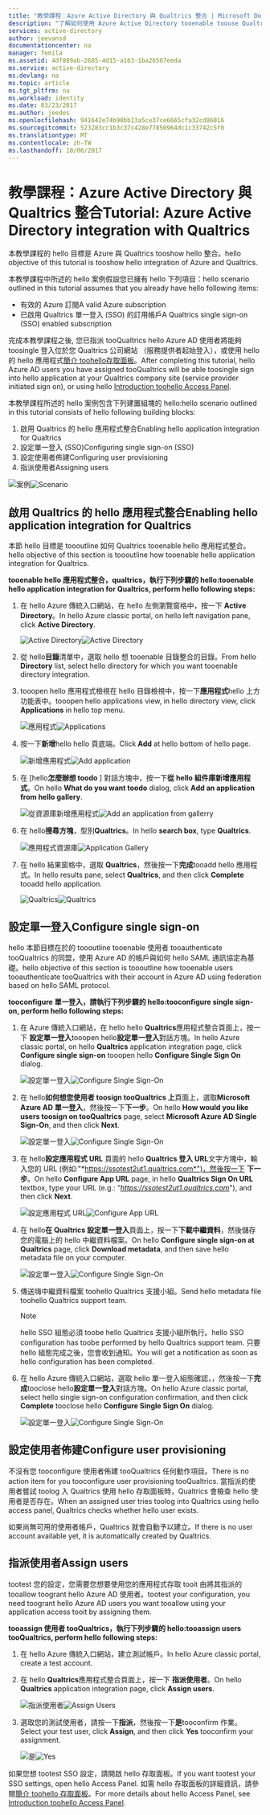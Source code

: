 ```yaml
---
title: "教學課程：Azure Active Directory 與 Qualtrics 整合 | Microsoft Docs"
description: "了解如何使用 Azure Active Directory tooenable toouse Qualtrics 單一登入、 自動化佈建，以及更多 ！"
services: active-directory
author: jeevansd
documentationcenter: na
manager: femila
ms.assetid: 4df889ab-2685-4d15-a163-1ba26567eeda
ms.service: active-directory
ms.devlang: na
ms.topic: article
ms.tgt_pltfrm: na
ms.workload: identity
ms.date: 03/23/2017
ms.author: jeedes
ms.openlocfilehash: 941642e74b90bb13a5ce37ce6665cfa32cd86016
ms.sourcegitcommit: 523283cc1b3c37c428e77850964dc1c33742c5f0
ms.translationtype: MT
ms.contentlocale: zh-TW
ms.lasthandoff: 10/06/2017
---
```

# <a name="tutorial-azure-active-directory-integration-with-qualtrics"></a><span data-ttu-id="676f2-103">教學課程：Azure Active Directory 與 Qualtrics 整合</span><span class="sxs-lookup"><span data-stu-id="676f2-103">Tutorial: Azure Active Directory integration with Qualtrics</span></span>
<span data-ttu-id="676f2-104">本教學課程的 hello 目標是 Azure 與 Qualtrics tooshow hello 整合。</span><span class="sxs-lookup"><span data-stu-id="676f2-104">hello objective of this tutorial is tooshow hello integration of Azure and Qualtrics.</span></span>  

<span data-ttu-id="676f2-105">本教學課程中所述的 hello 案例假設您已擁有 hello 下列項目：</span><span class="sxs-lookup"><span data-stu-id="676f2-105">hello scenario outlined in this tutorial assumes that you already have hello following items:</span></span>

* <span data-ttu-id="676f2-106">有效的 Azure 訂閱</span><span class="sxs-lookup"><span data-stu-id="676f2-106">A valid Azure subscription</span></span>
* <span data-ttu-id="676f2-107">已啟用 Qualtrics 單一登入 (SSO) 的訂用帳戶</span><span class="sxs-lookup"><span data-stu-id="676f2-107">A Qualtrics single sign-on (SSO) enabled subscription</span></span>

<span data-ttu-id="676f2-108">完成本教學課程之後, 您已指派 tooQualtrics hello Azure AD 使用者將能夠 toosingle 登入位於您 Qualtrics 公司網站 （服務提供者起始登入），或使用 hello 的 hello 應用程式[簡介 toohello存取面板](active-directory-saas-access-panel-introduction.md)。</span><span class="sxs-lookup"><span data-stu-id="676f2-108">After completing this tutorial, hello Azure AD users you have assigned tooQualtrics will be able toosingle sign into hello application at your Qualtrics company site (service provider initiated sign on), or using hello [Introduction toohello Access Panel](active-directory-saas-access-panel-introduction.md).</span></span>

<span data-ttu-id="676f2-109">本教學課程所述的 hello 案例包含下列建置組塊的 hello:</span><span class="sxs-lookup"><span data-stu-id="676f2-109">hello scenario outlined in this tutorial consists of hello following building blocks:</span></span>

1. <span data-ttu-id="676f2-110">啟用 Qualtrics 的 hello 應用程式整合</span><span class="sxs-lookup"><span data-stu-id="676f2-110">Enabling hello application integration for Qualtrics</span></span>
2. <span data-ttu-id="676f2-111">設定單一登入 (SSO)</span><span class="sxs-lookup"><span data-stu-id="676f2-111">Configuring single sign-on (SSO)</span></span>
3. <span data-ttu-id="676f2-112">設定使用者佈建</span><span class="sxs-lookup"><span data-stu-id="676f2-112">Configuring user provisioning</span></span>
4. <span data-ttu-id="676f2-113">指派使用者</span><span class="sxs-lookup"><span data-stu-id="676f2-113">Assigning users</span></span>

<span data-ttu-id="676f2-114">![案例](./media/active-directory-saas-qualtrics-tutorial/IC789542.png "案例")</span><span class="sxs-lookup"><span data-stu-id="676f2-114">![Scenario](./media/active-directory-saas-qualtrics-tutorial/IC789542.png "Scenario")</span></span>

## <a name="enabling-hello-application-integration-for-qualtrics"></a><span data-ttu-id="676f2-115">啟用 Qualtrics 的 hello 應用程式整合</span><span class="sxs-lookup"><span data-stu-id="676f2-115">Enabling hello application integration for Qualtrics</span></span>
<span data-ttu-id="676f2-116">本節 hello 目標是 toooutline 如何 Qualtrics tooenable hello 應用程式整合。</span><span class="sxs-lookup"><span data-stu-id="676f2-116">hello objective of this section is toooutline how tooenable hello application integration for Qualtrics.</span></span>

<span data-ttu-id="676f2-117">**tooenable hello 應用程式整合，qualtrics，執行下列步驟的 hello:**</span><span class="sxs-lookup"><span data-stu-id="676f2-117">**tooenable hello application integration for Qualtrics, perform hello following steps:**</span></span>

1. <span data-ttu-id="676f2-118">在 hello Azure 傳統入口網站，在 hello 左側瀏覽窗格中，按一下  **Active Directory**。</span><span class="sxs-lookup"><span data-stu-id="676f2-118">In hello Azure classic portal, on hello left navigation pane, click **Active Directory**.</span></span>
   
   <span data-ttu-id="676f2-119">![Active Directory](./media/active-directory-saas-qualtrics-tutorial/IC700993.png "Active Directory")</span><span class="sxs-lookup"><span data-stu-id="676f2-119">![Active Directory](./media/active-directory-saas-qualtrics-tutorial/IC700993.png "Active Directory")</span></span>
2. <span data-ttu-id="676f2-120">從 hello**目錄**清單中，選取 hello 想 tooenable 目錄整合的目錄。</span><span class="sxs-lookup"><span data-stu-id="676f2-120">From hello **Directory** list, select hello directory for which you want tooenable directory integration.</span></span>
3. <span data-ttu-id="676f2-121">tooopen hello 應用程式檢視在 hello 目錄檢視中，按一下**應用程式**hello 上方功能表中。</span><span class="sxs-lookup"><span data-stu-id="676f2-121">tooopen hello applications view, in hello directory view, click **Applications** in hello top menu.</span></span>
   
   <span data-ttu-id="676f2-122">![應用程式](./media/active-directory-saas-qualtrics-tutorial/IC700994.png "應用程式")</span><span class="sxs-lookup"><span data-stu-id="676f2-122">![Applications](./media/active-directory-saas-qualtrics-tutorial/IC700994.png "Applications")</span></span>
4. <span data-ttu-id="676f2-123">按一下**新增**hello hello 頁底端。</span><span class="sxs-lookup"><span data-stu-id="676f2-123">Click **Add** at hello bottom of hello page.</span></span>
   
   <span data-ttu-id="676f2-124">![新增應用程式](./media/active-directory-saas-qualtrics-tutorial/IC749321.png "新增應用程式")</span><span class="sxs-lookup"><span data-stu-id="676f2-124">![Add application](./media/active-directory-saas-qualtrics-tutorial/IC749321.png "Add application")</span></span>
5. <span data-ttu-id="676f2-125">在 [hello**怎麼辦想 toodo** ] 對話方塊中，按一下**從 hello 組件庫新增應用程式**。</span><span class="sxs-lookup"><span data-stu-id="676f2-125">On hello **What do you want toodo** dialog, click **Add an application from hello gallery**.</span></span>
   
   <span data-ttu-id="676f2-126">![從資源庫新增應用程式](./media/active-directory-saas-qualtrics-tutorial/IC749322.png "從資源庫新增應用程式")</span><span class="sxs-lookup"><span data-stu-id="676f2-126">![Add an application from gallerry](./media/active-directory-saas-qualtrics-tutorial/IC749322.png "Add an application from gallerry")</span></span>
6. <span data-ttu-id="676f2-127">在 hello**搜尋方塊**，型別**Qualtrics**。</span><span class="sxs-lookup"><span data-stu-id="676f2-127">In hello **search box**, type **Qualtrics**.</span></span>
   
   <span data-ttu-id="676f2-128">![應用程式資源庫](./media/active-directory-saas-qualtrics-tutorial/IC789543.png "應用程式資源庫")</span><span class="sxs-lookup"><span data-stu-id="676f2-128">![Application Gallery](./media/active-directory-saas-qualtrics-tutorial/IC789543.png "Application Gallery")</span></span>
7. <span data-ttu-id="676f2-129">在 hello 結果窗格中，選取  **Qualtrics**，然後按一下**完成**tooadd hello 應用程式。</span><span class="sxs-lookup"><span data-stu-id="676f2-129">In hello results pane, select **Qualtrics**, and then click **Complete** tooadd hello application.</span></span>
   
   <span data-ttu-id="676f2-130">![Qualtrics](./media/active-directory-saas-qualtrics-tutorial/IC789544.png "Qualtrics")</span><span class="sxs-lookup"><span data-stu-id="676f2-130">![Qualtrics](./media/active-directory-saas-qualtrics-tutorial/IC789544.png "Qualtrics")</span></span>
   
## <a name="configure-single-sign-on"></a><span data-ttu-id="676f2-131">設定單一登入</span><span class="sxs-lookup"><span data-stu-id="676f2-131">Configure single sign-on</span></span>

<span data-ttu-id="676f2-132">hello 本節目標在於的 toooutline tooenable 使用者 tooauthenticate tooQualtrics 的同盟，使用 Azure AD 的帳戶與如何 hello SAML 通訊協定為基礎。</span><span class="sxs-lookup"><span data-stu-id="676f2-132">hello objective of this section is toooutline how tooenable users tooauthenticate tooQualtrics with their account in Azure AD using federation based on hello SAML protocol.</span></span>

<span data-ttu-id="676f2-133">**tooconfigure 單一登入，請執行下列步驟的 hello:**</span><span class="sxs-lookup"><span data-stu-id="676f2-133">**tooconfigure single sign-on, perform hello following steps:**</span></span>

1. <span data-ttu-id="676f2-134">在 Azure 傳統入口網站，在 hello hello **Qualtrics**應用程式整合頁面上，按一下 **設定單一登入**tooopen hello**設定單一登入**對話方塊。</span><span class="sxs-lookup"><span data-stu-id="676f2-134">In hello Azure classic portal, on hello **Qualtrics** application integration page, click **Configure single sign-on** tooopen hello **Configure Single Sign On** dialog.</span></span>
   
   <span data-ttu-id="676f2-135">![設定單一登入](./media/active-directory-saas-qualtrics-tutorial/IC789545.png "設定單一登入")</span><span class="sxs-lookup"><span data-stu-id="676f2-135">![Configure Single Sign-On](./media/active-directory-saas-qualtrics-tutorial/IC789545.png "Configure Single Sign-On")</span></span>
2. <span data-ttu-id="676f2-136">在 hello**如何想您使用者 toosign tooQualtrics 上**頁面上，選取**Microsoft Azure AD 單一登入**，然後按一下**下一步**。</span><span class="sxs-lookup"><span data-stu-id="676f2-136">On hello **How would you like users toosign on tooQualtrics** page, select **Microsoft Azure AD Single Sign-On**, and then click **Next**.</span></span>
   
   <span data-ttu-id="676f2-137">![設定單一登入](./media/active-directory-saas-qualtrics-tutorial/IC789546.png "設定單一登入")</span><span class="sxs-lookup"><span data-stu-id="676f2-137">![Configure Single Sign-On](./media/active-directory-saas-qualtrics-tutorial/IC789546.png "Configure Single Sign-On")</span></span>
3. <span data-ttu-id="676f2-138">在 hello**設定應用程式 URL**  頁面的 hello **Qualtrics 登入 URL**文字方塊中，輸入您的 URL (例如:"*https://ssotest2ut1.qualtrics.com*")，然後按一下 **下一步**。</span><span class="sxs-lookup"><span data-stu-id="676f2-138">On hello **Configure App URL** page, in hello **Qualtrics Sign On URL** textbox, type your URL (e.g.: “*https://ssotest2ut1.qualtrics.com*"), and then click **Next**.</span></span>
   
   <span data-ttu-id="676f2-139">![設定應用程式 URL](./media/active-directory-saas-qualtrics-tutorial/IC789547.png "設定應用程式 URL")</span><span class="sxs-lookup"><span data-stu-id="676f2-139">![Configure App URL](./media/active-directory-saas-qualtrics-tutorial/IC789547.png "Configure App URL")</span></span>
4. <span data-ttu-id="676f2-140">在 hello**在 Qualtrics 設定單一登入**頁面上，按一下**下載中繼資料**，然後儲存您的電腦上的 hello 中繼資料檔案。</span><span class="sxs-lookup"><span data-stu-id="676f2-140">On hello **Configure single sign-on at Qualtrics** page, click **Download metadata**, and then save hello metadata file on your computer.</span></span>
   
   <span data-ttu-id="676f2-141">![設定單一登入](./media/active-directory-saas-qualtrics-tutorial/IC789548.png "設定單一登入")</span><span class="sxs-lookup"><span data-stu-id="676f2-141">![Configure Single Sign-On](./media/active-directory-saas-qualtrics-tutorial/IC789548.png "Configure Single Sign-On")</span></span>
5. <span data-ttu-id="676f2-142">傳送嗨中繼資料檔案 toohello Qualtrics 支援小組。</span><span class="sxs-lookup"><span data-stu-id="676f2-142">Send hello metadata file toohello Qualtrics support team.</span></span>
   
   >[!NOTE]
   ><span data-ttu-id="676f2-143">hello SSO 組態必須 toobe hello Qualtrics 支援小組所執行。</span><span class="sxs-lookup"><span data-stu-id="676f2-143">hello SSO configuration has toobe performed by hello Qualtrics support team.</span></span> <span data-ttu-id="676f2-144">只要 hello 組態完成之後，您會收到通知。</span><span class="sxs-lookup"><span data-stu-id="676f2-144">You will get a notification as soon as hello configuration has been completed.</span></span>
   > 
   > 
6. <span data-ttu-id="676f2-145">在 hello Azure 傳統入口網站，選取 hello 單一登入組態確認，，然後按一下**完成**tooclose hello**設定單一登入**對話方塊。</span><span class="sxs-lookup"><span data-stu-id="676f2-145">On hello Azure classic portal, select hello single sign-on configuration confirmation, and then click **Complete** tooclose hello **Configure Single Sign On** dialog.</span></span>
   
   <span data-ttu-id="676f2-146">![設定單一登入](./media/active-directory-saas-qualtrics-tutorial/IC789549.png "設定單一登入")</span><span class="sxs-lookup"><span data-stu-id="676f2-146">![Configure Single Sign-On](./media/active-directory-saas-qualtrics-tutorial/IC789549.png "Configure Single Sign-On")</span></span>
   
## <a name="configure-user-provisioning"></a><span data-ttu-id="676f2-147">設定使用者佈建</span><span class="sxs-lookup"><span data-stu-id="676f2-147">Configure user provisioning</span></span>

<span data-ttu-id="676f2-148">不沒有您 tooconfigure 使用者佈建 tooQualtrics 任何動作項目。</span><span class="sxs-lookup"><span data-stu-id="676f2-148">There is no action item for you tooconfigure user provisioning tooQualtrics.</span></span> <span data-ttu-id="676f2-149">當指派的使用者嘗試 toolog 入 Qualtrics 使用 hello 存取面板時，Qualtrics 會檢查 hello 使用者是否存在。</span><span class="sxs-lookup"><span data-stu-id="676f2-149">When an assigned user tries toolog into Qualtrics using hello access panel, Qualtrics checks whether hello user exists.</span></span>  

<span data-ttu-id="676f2-150">如果尚無可用的使用者帳戶，Qualtrics 就會自動予以建立。</span><span class="sxs-lookup"><span data-stu-id="676f2-150">If there is no user account available yet, it is automatically created by Qualtrics.</span></span>

## <a name="assign-users"></a><span data-ttu-id="676f2-151">指派使用者</span><span class="sxs-lookup"><span data-stu-id="676f2-151">Assign users</span></span>
<span data-ttu-id="676f2-152">tootest 您的設定，您需要您想要使用您的應用程式存取 tooit 由將其指派的 tooallow toogrant hello Azure AD 使用者。</span><span class="sxs-lookup"><span data-stu-id="676f2-152">tootest your configuration, you need toogrant hello Azure AD users you want tooallow using your application access tooit by assigning them.</span></span>

<span data-ttu-id="676f2-153">**tooassign 使用者 tooQualtrics，執行下列步驟的 hello:**</span><span class="sxs-lookup"><span data-stu-id="676f2-153">**tooassign users tooQualtrics, perform hello following steps:**</span></span>

1. <span data-ttu-id="676f2-154">在 hello Azure 傳統入口網站，建立測試帳戶。</span><span class="sxs-lookup"><span data-stu-id="676f2-154">In hello Azure classic portal, create a test account.</span></span>
2. <span data-ttu-id="676f2-155">在 hello **Qualtrics**應用程式整合頁面上，按一下 **指派使用者**。</span><span class="sxs-lookup"><span data-stu-id="676f2-155">On hello **Qualtrics** application integration page, click **Assign users**.</span></span>
   
   <span data-ttu-id="676f2-156">![指派使用者](./media/active-directory-saas-qualtrics-tutorial/IC789550.png "指派使用者")</span><span class="sxs-lookup"><span data-stu-id="676f2-156">![Assign Users](./media/active-directory-saas-qualtrics-tutorial/IC789550.png "Assign Users")</span></span>
3. <span data-ttu-id="676f2-157">選取您的測試使用者，請按一下**指派**，然後按一下**是**tooconfirm 作業。</span><span class="sxs-lookup"><span data-stu-id="676f2-157">Select your test user, click **Assign**, and then click **Yes** tooconfirm your assignment.</span></span>
   
   <span data-ttu-id="676f2-158">![是](./media/active-directory-saas-qualtrics-tutorial/IC767830.png "是")</span><span class="sxs-lookup"><span data-stu-id="676f2-158">![Yes](./media/active-directory-saas-qualtrics-tutorial/IC767830.png "Yes")</span></span>

<span data-ttu-id="676f2-159">如果您想 tootest SSO 設定，請開啟 hello 存取面板。</span><span class="sxs-lookup"><span data-stu-id="676f2-159">If you want tootest your SSO settings, open hello Access Panel.</span></span> <span data-ttu-id="676f2-160">如需 hello 存取面板的詳細資訊，請參閱[簡介 toohello 存取面板](active-directory-saas-access-panel-introduction.md)。</span><span class="sxs-lookup"><span data-stu-id="676f2-160">For more details about hello Access Panel, see [Introduction toohello Access Panel](active-directory-saas-access-panel-introduction.md).</span></span>


